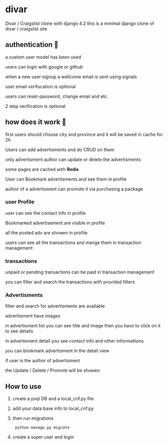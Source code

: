 # divar
Divar / Craigslist clone with django 4.2
this is a minimal django clone of divar / craigslist site

## authentication 🔐
a custom user model has been used 

users can login with google or github

when a new user signup a wellcome email is sent using signals

user email verifucation is optional

users can reset-password, change email and etc.

2 step verification is optional

## how does it work 🤔
first users should choose city and province and it will be saved in cache for 2h

Users can add advertisments and do  CRUD on them

only advertisment author can update or delete the advertisments

some pages are cached with **Redis**

User can Bookmark advertisments and see them in profile

author of a advertisment can promote it via purchasing a package

### user Profile
user can see the contact info in profile

 Bookmarked advertisement are visible in profile

 all the posted adv are showen in profile 

 users can see all the transactions and mange them in transaction management

 ### transactions
 unpaid or pending transactions can be paid in transaction management

 you can filter and search the transactions with provided filters 

 ### Advertisments

 filter and search for advertisments are available

 advertisment have images

 in advertisment list you can see title and image then you havo to click on it to see details

 in advertisment detail you see contact info and other informaitions

 you can bookmark advertisment in the detail view

 if user is the author of advertisment

 the Update / Delete / Promote will be showen

 

## How to use
1) create a psql DB and a local_cnf.py file
2) add your data base info to local_cnf.py
3) then run migrations

        python manage.py migrate

4) create a super user and login 





 

